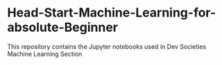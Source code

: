 # Head-Start-Machine-Learning-for-absolute-Beginner
This repository contains  the Jupyter notebooks used in Dev Societies Machine Learning Section

